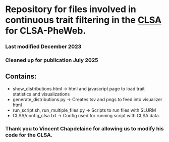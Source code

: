 # Repository for files involved in continuous trait filtering in the [CLSA](https://www.clsa-elcv.ca) for CLSA-PheWeb.
### Last modified December 2023
### Cleaned up for publication July 2025

## Contains: 
- show_distributions.html -> html and javascript page to load trait statistics and visualizations
- generate_distributions.py -> Creates tsv and pngs to feed into visualizer html
- run_script.sh, run_multiple_files.py -> Scripts to run files with SLURM
- CLSA/config_clsa.txt -> Config used for running script with CLSA data.

### Thank you to Vincent Chapdelaine for allowing us to modify his code for the CLSA.

